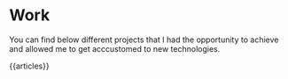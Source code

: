 Work
====

You can find below different projects that I had the opportunity to achieve and allowed me to get acccustomed to new technologies.

{{articles}}
